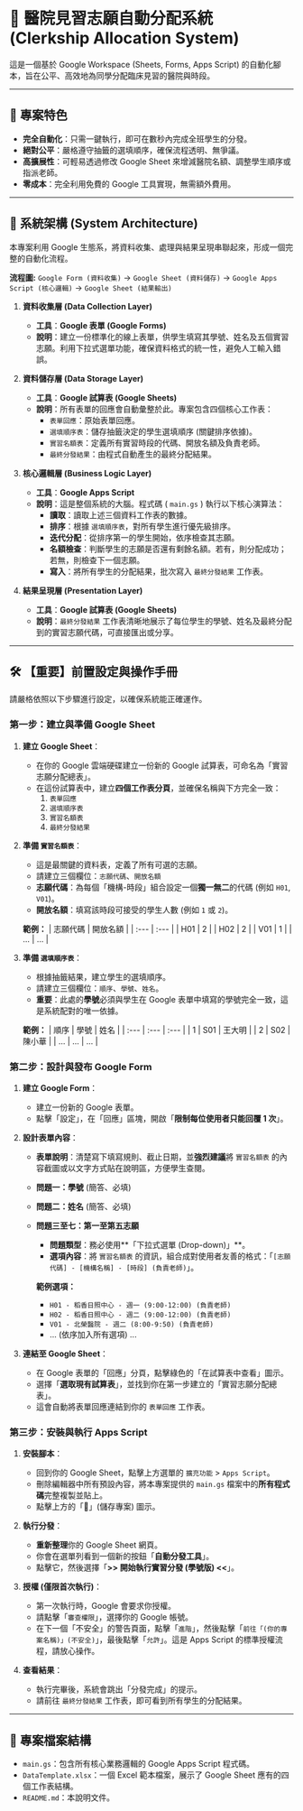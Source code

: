 # 🏥 醫院見習志願自動分配系統 (Clerkship Allocation System)

這是一個基於 Google Workspace (Sheets, Forms, Apps Script) 的自動化腳本，旨在公平、高效地為同學分配臨床見習的醫院與時段。

---

## 🚀 專案特色

* **完全自動化**：只需一鍵執行，即可在數秒內完成全班學生的分發。
* **絕對公平**：嚴格遵守抽籤的選填順序，確保流程透明、無爭議。
* **高擴展性**：可輕易透過修改 Google Sheet 來增減醫院名額、調整學生順序或指派老師。
* **零成本**：完全利用免費的 Google 工具實現，無需額外費用。

---

## 🔧 系統架構 (System Architecture)

本專案利用 Google 生態系，將資料收集、處理與結果呈現串聯起來，形成一個完整的自動化流程。

**流程圖:**
`Google Form (資料收集)` -> `Google Sheet (資料儲存)` -> `Google Apps Script (核心邏輯)` -> `Google Sheet (結果輸出)`

1.  **資料收集層 (Data Collection Layer)**
    * **工具**：**Google 表單 (Google Forms)**
    * **說明**：建立一份標準化的線上表單，供學生填寫其學號、姓名及五個實習志願。利用下拉式選單功能，確保資料格式的統一性，避免人工輸入錯誤。

2.  **資料儲存層 (Data Storage Layer)**
    * **工具**：**Google 試算表 (Google Sheets)**
    * **說明**：所有表單的回應會自動彙整於此。專案包含四個核心工作表：
        * `表單回應`：原始表單回應。
        * `選填順序表`：儲存抽籤決定的學生選填順序 (關鍵排序依據)。
        * `實習名額表`：定義所有實習時段的代碼、開放名額及負責老師。
        * `最終分發結果`：由程式自動產生的最終分配結果。

3.  **核心邏輯層 (Business Logic Layer)**
    * **工具**：**Google Apps Script**
    * **說明**：這是整個系統的大腦。程式碼 ( `main.gs` ) 執行以下核心演算法：
        * **讀取**：讀取上述三個資料工作表的數據。
        * **排序**：根據 `選填順序表`，對所有學生進行優先級排序。
        * **迭代分配**：從排序第一的學生開始，依序檢查其志願。
        * **名額檢查**：判斷學生的志願是否還有剩餘名額。若有，則分配成功；若無，則檢查下一個志願。
        * **寫入**：將所有學生的分配結果，批次寫入 `最終分發結果` 工作表。

4.  **結果呈現層 (Presentation Layer)**
    * **工具**：**Google 試算表 (Google Sheets)**
    * **說明**：`最終分發結果` 工作表清晰地展示了每位學生的學號、姓名及最終分配到的實習志願代碼，可直接匯出或分享。

---

## 🛠️ 【重要】前置設定與操作手冊

請嚴格依照以下步驟進行設定，以確保系統能正確運作。

### **第一步：建立與準備 Google Sheet**

1.  **建立 Google Sheet**：
    * 在你的 Google 雲端硬碟建立一份新的 Google 試算表，可命名為「實習志願分配總表」。
    * 在這份試算表中，建立**四個工作表分頁**，並確保名稱與下方完全一致：
        1.  `表單回應`
        2.  `選填順序表`
        3.  `實習名額表`
        4.  `最終分發結果`

2.  **準備 `實習名額表`**：
    * 這是最關鍵的資料表，定義了所有可選的志願。
    * 請建立三個欄位：`志願代碼`、`開放名額`
    * **志願代碼**：為每個「機構-時段」組合設定一個**獨一無二**的代碼 (例如 `H01`, `V01`)。
    * **開放名額**：填寫該時段可接受的學生人數 (例如 `1` 或 `2`)。

    **範例：**
    | 志願代碼 | 開放名額 |
    | :--- | :--- | 
    | H01 | 2 | 
    | H02 | 2 | 
    | V01 | 1 | 
    | ... | ... | 

3.  **準備 `選填順序表`**：
    * 根據抽籤結果，建立學生的選填順序。
    * 請建立三個欄位：`順序`、`學號`、`姓名`。
    * **重要**：此處的**學號**必須與學生在 Google 表單中填寫的學號完全一致，這是系統配對的唯一依據。

    **範例：**
    | 順序 | 學號 | 姓名 |
    | :--- | :--- | :--- |
    | 1 | S01 | 王大明 |
    | 2 | S02 | 陳小華 |
    | ... | ... | ... |

### **第二步：設計與發布 Google Form**

1.  **建立 Google Form**：
    * 建立一份新的 Google 表單。
    * 點擊「設定」，在「回應」區塊，開啟「**限制每位使用者只能回覆 1 次**」。

2.  **設計表單內容**：
    * **表單說明**：清楚寫下填寫規則、截止日期，並**強烈建議**將 `實習名額表` 的內容截圖或以文字方式貼在說明區，方便學生查閱。
    * **問題一：學號** (簡答、必填)
    * **問題二：姓名** (簡答、必填)
    * **問題三至七：第一至第五志願**
        * **問題類型**：務必使用**「下拉式選單 (Drop-down)」**。
        * **選項內容**：將 `實習名額表` 的資訊，組合成對使用者友善的格式：「`[志願代碼] - [機構名稱] - [時段] (負責老師)`」。

        **範例選項：**
        * `H01 - 稻香日照中心 - 週一 (9:00-12:00) (負責老師)`
        * `H02 - 稻香日照中心 - 週二 (9:00-12:00) (負責老師)`
        * `V01 - 北榮醫院 - 週二 (8:00-9:50) (負責老師)`
        * ... (依序加入所有選項) ...

3.  **連結至 Google Sheet**：
    * 在 Google 表單的「回應」分頁，點擊綠色的「在試算表中查看」圖示。
    * 選擇「**選取現有試算表**」，並找到你在第一步建立的「實習志願分配總表」。
    * 這會自動將表單回應連結到你的 `表單回應` 工作表。

### **第三步：安裝與執行 Apps Script**

1.  **安裝腳本**：
    * 回到你的 Google Sheet，點擊上方選單的 `擴充功能` > `Apps Script`。
    * 刪除編輯器中所有預設內容，將本專案提供的 `main.gs` 檔案中的**所有程式碼**完整複製並貼上。
    * 點擊上方的「💾」(儲存專案) 圖示。

2.  **執行分發**：
    * **重新整理**你的 Google Sheet 網頁。
    * 你會在選單列看到一個新的按鈕「**自動分發工具**」。
    * 點擊它，然後選擇「**>> 開始執行實習分發 (學號版) <<**」。

3.  **授權 (僅限首次執行)**：
    * 第一次執行時，Google 會要求你授權。
    * 請點擊「`審查權限`」，選擇你的 Google 帳號。
    * 在下一個「不安全」的警告頁面，點擊「`進階`」，然後點擊「`前往「(你的專案名稱)」(不安全)`」，最後點擊「`允許`」。這是 Apps Script 的標準授權流程，請放心操作。

4.  **查看結果**：
    * 執行完畢後，系統會跳出「分發完成」的提示。
    * 請前往 `最終分發結果` 工作表，即可看到所有學生的分配結果。

---

## 📂 專案檔案結構

* `main.gs`：包含所有核心業務邏輯的 Google Apps Script 程式碼。
* `DataTemplate.xlsx`：一個 Excel 範本檔案，展示了 Google Sheet 應有的四個工作表結構。
* `README.md`：本說明文件。
